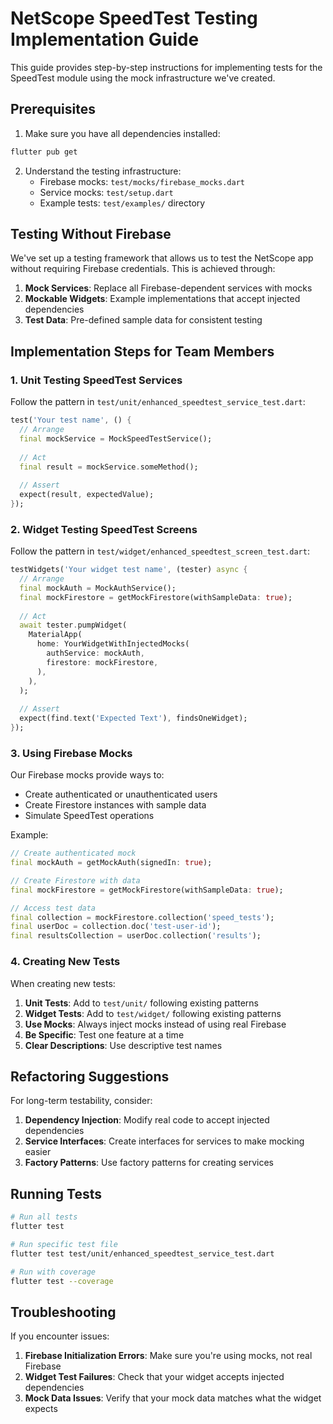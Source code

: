 # NetScope SpeedTest Testing Implementation Guide

This guide provides step-by-step instructions for implementing tests for the SpeedTest module using the mock infrastructure we've created.

## Prerequisites

1. Make sure you have all dependencies installed:
```bash
flutter pub get
```

2. Understand the testing infrastructure:
   - Firebase mocks: `test/mocks/firebase_mocks.dart`
   - Service mocks: `test/setup.dart`
   - Example tests: `test/examples/` directory

## Testing Without Firebase

We've set up a testing framework that allows us to test the NetScope app without requiring Firebase credentials. This is achieved through:

1. **Mock Services**: Replace all Firebase-dependent services with mocks
2. **Mockable Widgets**: Example implementations that accept injected dependencies
3. **Test Data**: Pre-defined sample data for consistent testing

## Implementation Steps for Team Members

### 1. Unit Testing SpeedTest Services

Follow the pattern in `test/unit/enhanced_speedtest_service_test.dart`:

```dart
test('Your test name', () {
  // Arrange
  final mockService = MockSpeedTestService();
  
  // Act
  final result = mockService.someMethod();
  
  // Assert
  expect(result, expectedValue);
});
```

### 2. Widget Testing SpeedTest Screens

Follow the pattern in `test/widget/enhanced_speedtest_screen_test.dart`:

```dart
testWidgets('Your widget test name', (tester) async {
  // Arrange
  final mockAuth = MockAuthService();
  final mockFirestore = getMockFirestore(withSampleData: true);
  
  // Act
  await tester.pumpWidget(
    MaterialApp(
      home: YourWidgetWithInjectedMocks(
        authService: mockAuth,
        firestore: mockFirestore,
      ),
    ),
  );
  
  // Assert
  expect(find.text('Expected Text'), findsOneWidget);
});
```

### 3. Using Firebase Mocks

Our Firebase mocks provide ways to:
- Create authenticated or unauthenticated users
- Create Firestore instances with sample data
- Simulate SpeedTest operations

Example:
```dart
// Create authenticated mock
final mockAuth = getMockAuth(signedIn: true);

// Create Firestore with data
final mockFirestore = getMockFirestore(withSampleData: true);

// Access test data
final collection = mockFirestore.collection('speed_tests');
final userDoc = collection.doc('test-user-id');
final resultsCollection = userDoc.collection('results');
```

### 4. Creating New Tests

When creating new tests:

1. **Unit Tests**: Add to `test/unit/` following existing patterns
2. **Widget Tests**: Add to `test/widget/` following existing patterns
3. **Use Mocks**: Always inject mocks instead of using real Firebase
4. **Be Specific**: Test one feature at a time
5. **Clear Descriptions**: Use descriptive test names

## Refactoring Suggestions

For long-term testability, consider:

1. **Dependency Injection**: Modify real code to accept injected dependencies
2. **Service Interfaces**: Create interfaces for services to make mocking easier
3. **Factory Patterns**: Use factory patterns for creating services

## Running Tests

```bash
# Run all tests
flutter test

# Run specific test file
flutter test test/unit/enhanced_speedtest_service_test.dart

# Run with coverage
flutter test --coverage
```

## Troubleshooting

If you encounter issues:

1. **Firebase Initialization Errors**: Make sure you're using mocks, not real Firebase
2. **Widget Test Failures**: Check that your widget accepts injected dependencies
3. **Mock Data Issues**: Verify that your mock data matches what the widget expects
